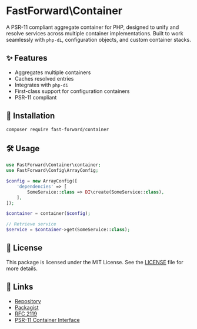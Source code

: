 # FastForward\Container

A PSR-11 compliant aggregate container for PHP, designed to unify and resolve services across multiple container implementations. Built to work seamlessly with `php-di`, configuration objects, and custom container stacks.

## ✨ Features

- Aggregates multiple containers
- Caches resolved entries
- Integrates with `php-di`
- First-class support for configuration containers
- PSR-11 compliant

## 🚀 Installation

```bash
composer require fast-forward/container
```

## 🛠️ Usage

```php
use FastForward\Container\container;
use FastForward\Config\ArrayConfig;

$config = new ArrayConfig([
    'dependencies' => [
        SomeService::class => DI\create(SomeService::class),
    ],
]);

$container = container($config);

// Retrieve service
$service = $container->get(SomeService::class);
```

## 📄 License

This package is licensed under the MIT License. See the [LICENSE](LICENSE) file for more details.

## 🔗 Links

- [Repository](https://github.com/php-fast-forward/container)
- [Packagist](https://packagist.org/packages/php-fast-forward/container)
- [RFC 2119](https://datatracker.ietf.org/doc/html/rfc2119)
- [PSR-11 Container Interface](https://www.php-fig.org/psr/psr-11/)

